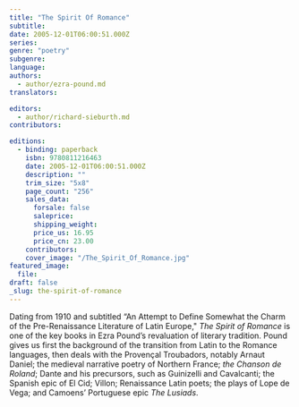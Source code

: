 ```yaml
---
title: "The Spirit Of Romance"
subtitle:
date: 2005-12-01T06:00:51.000Z
series:
genre: "poetry"
subgenre:
language:
authors:
  - author/ezra-pound.md
translators:

editors:
  - author/richard-sieburth.md
contributors:

editions:
  - binding: paperback
    isbn: 9780811216463
    date: 2005-12-01T06:00:51.000Z
    description: ""
    trim_size: "5x8"
    page_count: "256"
    sales_data:
      forsale: false
      saleprice:
      shipping_weight:
      price_us: 16.95
      price_cn: 23.00
    contributors:
    cover_image: "/The_Spirit_Of_Romance.jpg"
featured_image:
  file:
draft: false
_slug: the-spirit-of-romance
---
```


Dating from 1910 and subtitled “An Attempt to Define Somewhat the Charm of the Pre-Renaissance Literature of Latin Europe," _The Spirit of Romance_ is one of the key books in Ezra Pound’s revaluation of literary tradition. Pound gives us first the background of the transition from Latin to the Romance languages, then deals with the Provençal Troubadors, notably Arnaut Daniel; the medieval narrative poetry of Northern France; _the Chanson de Roland_; Dante and his precursors, such as Guinizelli and Cavalcanti; the Spanish epic of El Cid; Villon; Renaissance Latin poets; the plays of Lope de Vega; and Camoens’ Portuguese epic _The Lusiads_.

